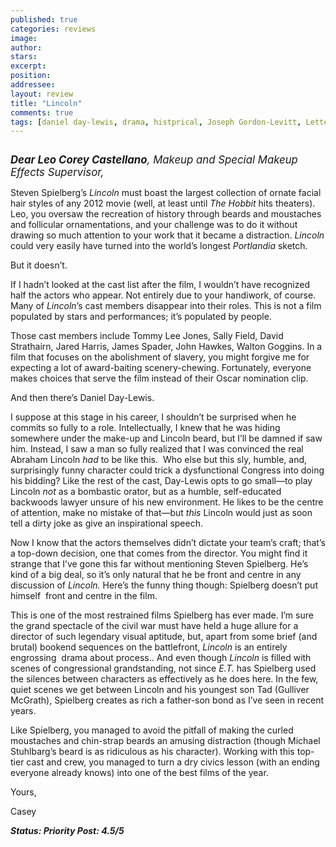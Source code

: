 ```yaml
---
published: true
categories: reviews
image:
author: 
stars: 
excerpt: 
position: 
addressee: 
layout: review
title: "Lincoln"
comments: true
tags: [daniel day-lewis, drama, histprical, Joseph Gordon-Levitt, Letters, lincoln, steven spielberg, Tommy Lee Jones]
---
```

<div><p><span class="full-image-block ssNonEditable"><span><a href="/letters/2012/11/16/lincoln.html"><img src="http://static.squarespace.com/static/5005f6bcc4aa41161b33e89e/5329cf1fe4b07c068ebf74de/5329cf1fe4b07c068ebf7710/1353083545018/lincoln.jpg" alt="" /></a></span></span></p>
<p><span style="font-size:120%;"><strong><em>Dear Leo Corey Castellano</em></strong><em>, Makeup and Special Makeup Effects Supervisor,</em></span></p>
<p>Steven Spielberg&rsquo;s <em>Lincoln</em> must boast the largest collection of ornate facial hair styles of any 2012 movie (well, at least until <em>The Hobbit</em> hits theaters). Leo, you oversaw the recreation of history through beards and moustaches and follicular ornamentations, and your challenge was to do it without drawing so much attention to your work that it became a distraction. <em>Lincoln</em> could very easily have turned into the world&rsquo;s longest <em>Portlandia</em> sketch.</p>
<p>But it doesn&rsquo;t.</p>
<p>If I hadn&#8217;t looked at the cast list after the film, I wouldn&#8217;t have recognized half the actors who appear. Not entirely due to your handiwork, of course. Many of <em>Lincoln</em>&#8217;s cast members disappear into their roles. This is not a film populated by stars and performances; it&#8217;s populated by people.</p>
<p>Those cast members include Tommy Lee Jones, Sally Field, David Strathairn, Jared Harris, James Spader, John Hawkes, Walton Goggins. In a film that focuses on the abolishment of slavery, you might forgive me for expecting a lot of award-baiting scenery-chewing. Fortunately, everyone makes choices that serve the film instead of their Oscar nomination clip.</p>
<p>And then there&#8217;s Daniel Day-Lewis.</p>
<p>I suppose at this stage in his career, I shouldn&#8217;t be surprised when he commits so fully to a role. Intellectually, I knew that he was hiding somewhere under the make-up and Lincoln beard, but I&rsquo;ll be damned if saw him. Instead, I saw a man so fully realized that I was convinced the real Abraham Lincoln <em>had</em> to be like this.&nbsp; Who else but this sly, humble, and, surprisingly funny character could trick a dysfunctional Congress into doing his bidding? Like the rest of the cast, Day-Lewis opts to go small&mdash;to play Lincoln <em>not</em> as a bombastic orator, but as a humble, self-educated backwoods lawyer unsure of his new environment. He likes to be the centre of attention, make no mistake of that&mdash;but <em>this</em> Lincoln would just as soon tell a dirty joke as give an inspirational speech.</p>
<p>Now I know that the actors themselves didn&rsquo;t dictate your team&rsquo;s craft; that&rsquo;s a top-down decision, one that comes from the director. You might find it strange that I&rsquo;ve gone this far without mentioning Steven Spielberg. He&rsquo;s kind of a big deal, so it&rsquo;s only natural that he be front and centre in any discussion of <em>Lincoln.</em> Here&rsquo;s the funny thing though: Spielberg doesn&rsquo;t put himself &nbsp;front and centre in the film.</p>
<p>This is one of the most restrained films Spielberg has ever made. I&rsquo;m sure the grand spectacle of the civil war must have held a huge allure for a director of such legendary visual aptitude, but, apart from some brief (and brutal) bookend sequences on the battlefront, <em>Lincoln</em> is an entirely engrossing &nbsp;drama about process.. And even though <em>Lincoln</em> is filled with scenes of congressional grandstanding, not since <em>E.T.</em> has Spielberg used the silences between characters as effectively as he does here. In the few, quiet scenes we get between Lincoln and his youngest son Tad (Gulliver McGrath), Spielberg creates as rich a father-son bond as I&rsquo;ve seen in recent years.</p>
<p>Like Spielberg, you managed to avoid the pitfall of making the curled moustaches and chin-strap beards an amusing distraction (though Michael Stuhlbarg&rsquo;s beard is as ridiculous as his character). Working with this top-tier cast and crew, you managed to turn a dry civics lesson (with an ending everyone already knows) into one of the best films of the year.</p>
<p>Yours,</p>
<p>Casey</p>
<p><em><strong>Status: Priority Post: 4.5/5</strong></em></p></div>
